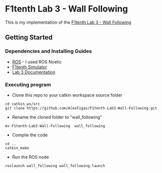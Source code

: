 # F1tenth Lab 3 - Wall Following

This is my implementation of the [F1tenth Lab 3 - Wall Following](https://f1tenth-coursekit.readthedocs.io/en/latest/assignments/labs/lab3.html)

## Getting Started

### Dependencies and Installing Guides

* [ROS](https://wiki.ros.org/ROS/Installation) - I used ROS Noetic
* [F1tenth Simulator](https://f1tenth.readthedocs.io/en/latest/going_forward/simulator/sim_install.html)
* [Lab 3 Documentation](https://f1tenth-coursekit.readthedocs.io/en/latest/assignments/labs/lab3.html)
### Executing program

* Clone this repo to your catkin workspace source folder
```
cd catkin_ws/src
git clone https://github.com/AlexFigas/F1tenth-Lab3-Wall-Following.git
```
* Rename the cloned folder to "wall_following"
```
mv F1tenth-Lab3-Wall-Following  wall_following
```
* Compile the code
```
cd ..
catkin_make
```
* Run the ROS node
```
roslaunch wall_following wall_following.launch
```